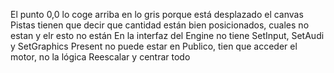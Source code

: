 El punto 0,0 lo coge arriba en lo gris porque está desplazado el canvas
Pistas tienen que decir que cantidad están bien posicionados, cuales no estan y elr esto no están
En la interfaz del Engine no tiene SetInput, SetAudi y SetGraphics
Present no puede estar en Publico, tien que acceder el motor, no la lógica
Reescalar y centrar todo
